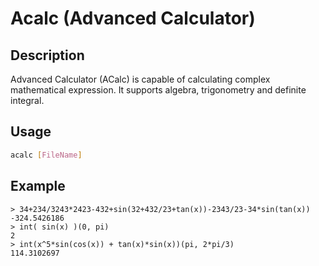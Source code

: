 # Acalc (Advanced Calculator)

## Description
Advanced Calculator (ACalc) is capable of calculating complex mathematical expression. It supports algebra, trigonometry and definite integral.

## Usage
```bash
acalc [FileName]
```

## Example
```
> 34+234/3243*2423-432+sin(32+432/23+tan(x))-2343/23-34*sin(tan(x))
-324.5426186
> int( sin(x) )(0, pi)
2
> int(x^5*sin(cos(x)) + tan(x)*sin(x))(pi, 2*pi/3)
114.3102697
```
